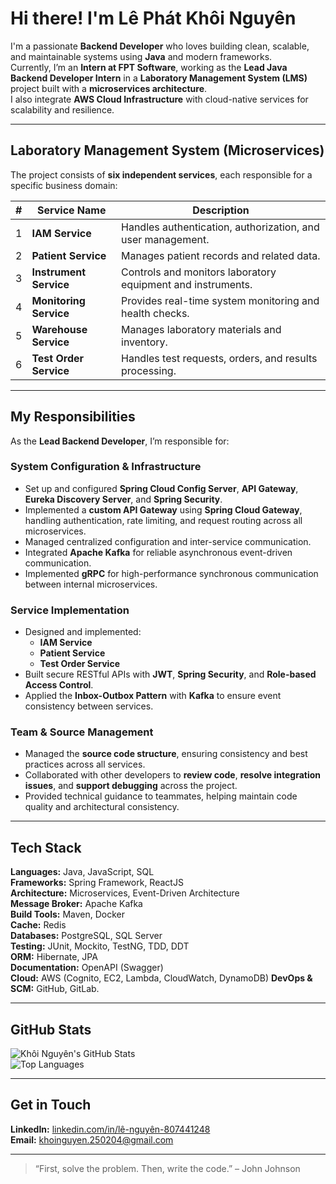 # Hi there! I'm Lê Phát Khôi Nguyên

I'm a passionate **Backend Developer** who loves building clean, scalable, and maintainable systems using **Java** and modern frameworks.  
Currently, I’m an **Intern at FPT Software**, working as the **Lead Java Backend Developer Intern** in a **Laboratory Management System (LMS)** project built with a **microservices architecture**.  
I also integrate **AWS Cloud Infrastructure** with cloud-native services for scalability and resilience.

---

## Laboratory Management System (Microservices)

The project consists of **six independent services**, each responsible for a specific business domain:

| # | Service Name | Description |
|---|---------------|-------------|
| 1 | **IAM Service** | Handles authentication, authorization, and user management. |
| 2 | **Patient Service** | Manages patient records and related data. |
| 3 | **Instrument Service** | Controls and monitors laboratory equipment and instruments. |
| 4 | **Monitoring Service** | Provides real-time system monitoring and health checks. |
| 5 | **Warehouse Service** | Manages laboratory materials and inventory. |
| 6 | **Test Order Service** | Handles test requests, orders, and results processing. |

---

## My Responsibilities

As the **Lead Backend Developer**, I’m responsible for:

### System Configuration & Infrastructure
- Set up and configured **Spring Cloud Config Server**, **API Gateway**, **Eureka Discovery Server**, and **Spring Security**.  
- Implemented a **custom API Gateway** using **Spring Cloud Gateway**, handling authentication, rate limiting, and request routing across all microservices.  
- Managed centralized configuration and inter-service communication.  
- Integrated **Apache Kafka** for reliable asynchronous event-driven communication.  
- Implemented **gRPC** for high-performance synchronous communication between internal microservices.  

### Service Implementation
- Designed and implemented:
  - **IAM Service**
  - **Patient Service**
  - **Test Order Service**
- Built secure RESTful APIs with **JWT**, **Spring Security**, and **Role-based Access Control**.  
- Applied the **Inbox-Outbox Pattern** with **Kafka** to ensure event consistency between services.  

### Team & Source Management
- Managed the **source code structure**, ensuring consistency and best practices across all services.  
- Collaborated with other developers to **review code**, **resolve integration issues**, and **support debugging** across the project.  
- Provided technical guidance to teammates, helping maintain code quality and architectural consistency.

---

## Tech Stack

**Languages:** Java, JavaScript, SQL  
**Frameworks:** Spring Framework, ReactJS  
**Architecture:** Microservices, Event-Driven Architecture  
**Message Broker:** Apache Kafka  
**Build Tools:** Maven, Docker  
**Cache:** Redis  
**Databases:** PostgreSQL, SQL Server  
**Testing:** JUnit, Mockito, TestNG, TDD, DDT  
**ORM:** Hibernate, JPA  
**Documentation:** OpenAPI (Swagger)  
**Cloud:** AWS (Cognito, EC2, Lambda, CloudWatch, DynamoDB) 
**DevOps & SCM:** GitHub, GitLab.


---

## GitHub Stats

![Khôi Nguyên's GitHub Stats](https://github-readme-stats.vercel.app/api?username=overcode250204&show_icons=true&theme=gruvbox&count_private=true)  
![Top Languages](https://github-readme-stats.vercel.app/api/top-langs/?username=overcode250204&layout=compact&theme=gruvbox)

---

## Get in Touch

**LinkedIn:** [linkedin.com/in/lê-nguyên-807441248](https://www.linkedin.com/in/lê-nguyên-807441248)  
**Email:** khoinguyen.250204@gmail.com  

---

> “First, solve the problem. Then, write the code.” – John Johnson
